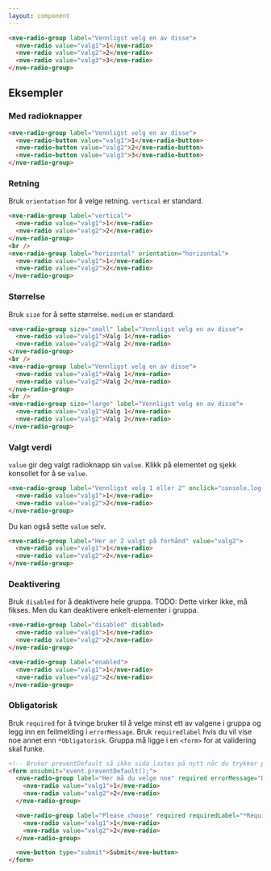 ```yaml
---
layout: component
---
```


<CodeExamplePreview>

```html
<nve-radio-group label="Vennligst velg en av disse">
  <nve-radio value="valg1">1</nve-radio>
  <nve-radio value="valg2">2</nve-radio>
  <nve-radio value="valg3">3</nve-radio>
</nve-radio-group>
```

</CodeExamplePreview>

## Eksempler

### Med radioknapper

<CodeExamplePreview>

```html
<nve-radio-group label="Vennligst velg en av disse">
  <nve-radio-button value="valg1">1</nve-radio-button>
  <nve-radio-button value="valg2">2</nve-radio-button>
  <nve-radio-button value="valg3">3</nve-radio-button>
</nve-radio-group>
```

</CodeExamplePreview>

### Retning

Bruk `orientation` for å velge retning. `vertical` er standard.

<CodeExamplePreview>

```html
<nve-radio-group label="vertical">
  <nve-radio value="valg1">1</nve-radio>
  <nve-radio value="valg2">2</nve-radio>
</nve-radio-group>
<br />
<nve-radio-group label="horizontal" orientation="horizontal">
  <nve-radio value="valg1">1</nve-radio>
  <nve-radio value="valg2">2</nve-radio>
</nve-radio-group>
```

</CodeExamplePreview>

### Størrelse

Bruk `size` for å sette størrelse. `medium` er standard.
<CodeExamplePreview>

```html
<nve-radio-group size="small" label="Vennligst velg en av disse">
  <nve-radio value="valg1">Valg 1</nve-radio>
  <nve-radio value="valg2">Valg 2</nve-radio>
</nve-radio-group>
<br />
<nve-radio-group label="Vennligst velg en av disse">
  <nve-radio value="valg1">Valg 1</nve-radio>
  <nve-radio value="valg2">Valg 2</nve-radio>
</nve-radio-group>
<br />
<nve-radio-group size="large" label="Vennligst velg en av disse">
  <nve-radio value="valg1">Valg 1</nve-radio>
  <nve-radio value="valg2">Valg 2</nve-radio>
</nve-radio-group>
```

</CodeExamplePreview>

### Valgt verdi

`value` gir deg valgt radioknapp sin `value`. Klikk på elementet og sjekk konsollet for å se `value`.

<CodeExamplePreview>

```html
<nve-radio-group label="Vennligst velg 1 eller 2" onclick="console.log('value er ' + value)">
  <nve-radio value="valg1">1</nve-radio>
  <nve-radio value="valg2">2</nve-radio>
</nve-radio-group>
```

</CodeExamplePreview>

Du kan også sette `value` selv.

<CodeExamplePreview>

```html
<nve-radio-group label="Her er 2 valgt på forhånd" value="valg2">
  <nve-radio value="valg1">1</nve-radio>
  <nve-radio value="valg2">2</nve-radio>
</nve-radio-group>
```

</CodeExamplePreview>

### Deaktivering

Bruk `disabled` for å deaktivere hele gruppa.
TODO: Dette virker ikke, må fikses. Men du kan deaktivere enkelt-elementer i gruppa.

<CodeExamplePreview>

```html
<nve-radio-group label="disabled" disabled>
  <nve-radio value="valg1">1</nve-radio>
  <nve-radio value="valg2">2</nve-radio>
</nve-radio-group>

<nve-radio-group label="enabled">
  <nve-radio value="valg1">1</nve-radio>
  <nve-radio value="valg2">2</nve-radio>
</nve-radio-group>
```

</CodeExamplePreview>

### Obligatorisk

Bruk `required` for å tvinge bruker til å velge minst ett av valgene i gruppa og legg inn en feilmelding i `errorMessage`.
Bruk `requiredlabel` hvis du vil vise noe annet enn `*Obligatorisk`. Gruppa må ligge i en `<form>` for at validering skal funke.

<CodeExamplePreview>

```html
<!-- Bruker preventDefault så ikke sida lastes på nytt når du trykker på knappen -->
<form onsubmit="event.preventDefault();">
  <nve-radio-group label="Her må du velge noe" required errorMessage="Du må bestemme deg">
    <nve-radio value="valg1">1</nve-radio>
    <nve-radio value="valg2">2</nve-radio>
  </nve-radio-group>

  <nve-radio-group label="Please choose" required requiredLabel="*Required" errorMessage="Please decide">
    <nve-radio value="valg1">1</nve-radio>
    <nve-radio value="valg2">2</nve-radio>
  </nve-radio-group>

  <nve-button type="submit">Submit</nve-button>
</form>
```

</CodeExamplePreview>
